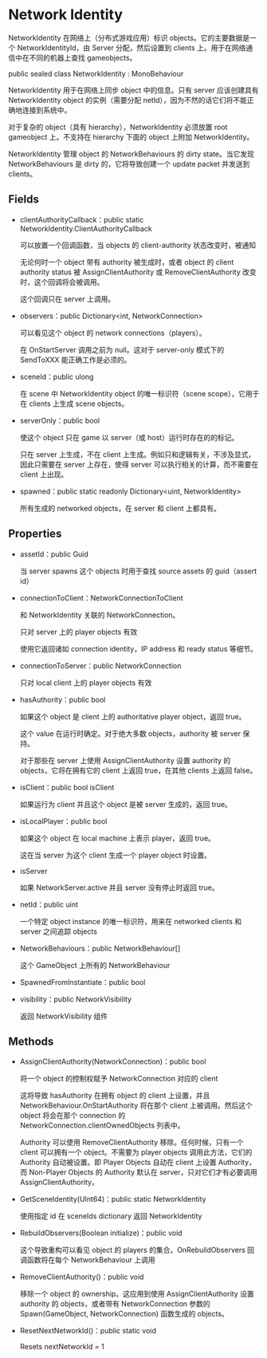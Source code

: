 # Network Identity

NetworkIdentity 在网络上（分布式游戏应用）标识 objects。它的主要数据是一个 NetworkIdentityId，由 Server 分配，然后设置到 clients 上。用于在网络通信中在不同的机器上查找 gameobjects。

public sealed class NetworkIdentity : MonoBehaviour

NetworkIdentity 用于在网络上同步 object 中的信息。只有 server 应该创建具有 NetworkIdentity object 的实例（需要分配 netId），因为不然的话它们将不能正确地连接到系统中。

对于复杂的 object（具有 hierarchy），NetworkIdentity 必须放置 root gameobject 上。不支持在 hierarchy 下面的 object 上附加 NetworkIdentity。

NetworkIdentity 管理 object 的 NetworkBehaviours 的 dirty state。当它发现 NetworkBehaviours 是 dirty 的，它将导致创建一个 update packet 并发送到 clients。

## Fields

- clientAuthorityCallback：public static NetworkIdentity.ClientAuthorityCallback

  可以放置一个回调函数，当 objects 的 client-authority 状态改变时，被通知

  无论何时一个 object 带有 authority 被生成时，或者 object 的 client authority status 被 AssignClientAuthority 或 RemoveClientAuthority 改变时，这个回调将会被调用。

  这个回调只在 server 上调用。

- observers：public Dictionary<int, NetworkConnection>

  可以看见这个 object 的 network connections（players）。

  在 OnStartServer 调用之前为 null。这对于 server-only 模式下的 SendToXXX 能正确工作是必须的。

- sceneId：public ulong

  在 scene 中 NetworkIdentity object 的唯一标识符（scene scope），它用于在 clients 上生成 scene objects。

- serverOnly：public bool

  使这个 object 只在 game 以 server（或 host）运行时存在的的标记。
  
  只在 server 上生成，不在 client 上生成。例如只和逻辑有关，不涉及显式，因此只需要在 server 上存在，使得 server 可以执行相关的计算，而不需要在 client 上出现。

- spawned：public static readonly Dictionary<uint, NetworkIdentity>

  所有生成的 networked objects，在 server 和 client 上都具有。

## Properties

- assetId：public Guid

  当 server spawns 这个 objects 时用于查找 source assets 的 guid（assert id）

- connectionToClient：NetworkConnectionToClient

  和 NetworkIdentity 关联的 NetworkConnection。

  只对 server 上的 player objects 有效

  使用它返回诸如 connection identity，IP address 和 ready status 等细节。

- connectionToServer：public NetworkConnection

  只对 local client 上的 player objects 有效
  
- hasAuthority：public bool

  如果这个 object 是 client 上的 authoritative player object，返回 true。

  这个 value 在运行时确定。对于绝大多数 objects，authority 被 server 保持。

  对于那些在 server 上使用 AssignClientAuthority 设置 authority 的 objects，它将在拥有它的 client 上返回 true，在其他 clients 上返回 false。

- isClient：public bool isClient

  如果运行为 client 并且这个 object 是被 server 生成的，返回 true。

- isLocalPlayer：public bool

  如果这个 object 在 local machine 上表示 player，返回 true。

  这在当 server 为这个 client 生成一个 player object 时设置。

- isServer

  如果 NetworkServer.active 并且 server 没有停止时返回 true。

- netId：public uint

  一个特定 object instance 的唯一标识符，用来在 networked clients 和 server 之间追踪 objects

- NetworkBehaviours：public NetworkBehaviour[]

  这个 GameObject 上所有的 NetworkBehaviour

- SpawnedFromInstantiate：public bool

- visibility：public NetworkVisibility

  返回 NetworkVisibility 组件

## Methods

- AssignClientAuthority(NetworkConnection)：public bool

  将一个 object 的控制权赋予 NetworkConnection 对应的 client

  这将导致 hasAuthority 在拥有 object 的 client 上设置，并且 NetworkBehaviour.OnStartAuthority 将在那个 client 上被调用。然后这个 object 将会在那个 connection 的 NetworkConnection.clientOwnedObjects 列表中。

  Authority 可以使用 RemoveClientAuthority 移除。任何时候，只有一个 client 可以拥有一个 object。不需要为 player objects 调用此方法，它们的 Authority 自动被设置。即 Player Objects 自动在 client 上设置 Authority，而 Non-Player Objects 的 Authority 默认在 server，只对它们才有必要调用 AssignClientAuthority。
  
- GetSceneIdentity(UInt64)：public static NetworkIdentity

  使用指定 id 在 sceneIds dictionary 返回 NetworkIdentity

- RebuildObservers(Boolean initialize)：public void

  这个导致重构可以看见 object 的 players 的集合。OnRebuildObservers 回调函数将在每个 NetworkBehaviour 上调用

- RemoveClientAuthority()：public void

  移除一个 object 的 ownership。这应用到使用 AssignClientAuthority 设置 authority 的 objects，或者带有 NetworkConnection 参数的 Spawn(GameObject, NetworkConnection) 函数生成的 objects。

- ResetNextNetworkId()：public static void

  Resets nextNetworkId = 1
